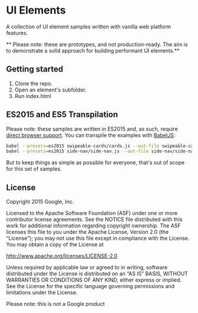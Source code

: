 # UI Elements

A collection of UI element samples written with vanilla web platform features.

** Please note: these are prototypes, and not production-ready. The aim is to demonstrate a solid approach for building performant UI elements.**

## Getting started

1. Clone the repo.
2. Open an element's subfolder.
3. Run index.html

## ES2015 and ES5 Transpilation

Please note: these samples are written in ES2015 and, as such, require [direct browser support](https://kangax.github.io/compat-table/es6/). You can transpile the examples with [BabelJS](https://babeljs.io/docs/usage/cli/):

```bash
babel --presets=es2015 swipeable-cards/cards.js --out-file swipeable-cards/cards-es5.js
babel --presets=es2015 side-nav/side-nav.js --out-file side-nav/side-nav-es5.js
```

But to keep things as simple as possible for everyone, that's out of scope for this set of samples.

## License

Copyright 2015 Google, Inc.

Licensed to the Apache Software Foundation (ASF) under one or more contributor license agreements. See the NOTICE file distributed with this work for additional information regarding copyright ownership. The ASF licenses this file to you under the Apache License, Version 2.0 (the “License”); you may not use this file except in compliance with the License. You may obtain a copy of the License at

http://www.apache.org/licenses/LICENSE-2.0

Unless required by applicable law or agreed to in writing, software distributed under the License is distributed on an “AS IS” BASIS, WITHOUT WARRANTIES OR CONDITIONS OF ANY KIND, either express or implied. See the License for the specific language governing permissions and limitations under the License.

Please note: this is not a Google product
